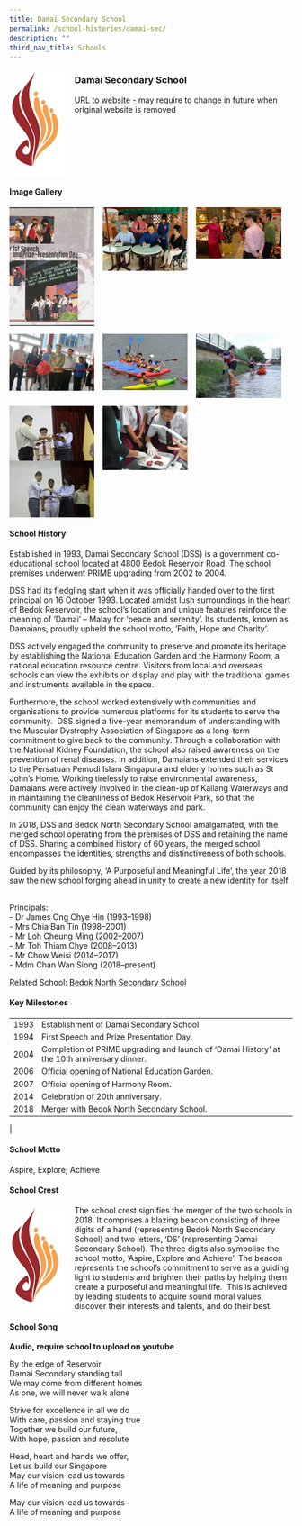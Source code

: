 ```yaml
---
title: Damai Secondary School
permalink: /school-histories/damai-sec/
description: ""
third_nav_title: Schools
---
```

<img src="/images/damaisec1.jpg" style="width:20%;margin-right:15px;" align = "left">

### **Damai Secondary School**
[URL to website](https://damaisec.moe.edu.sg/) - may require to change in future when original website is removed

<br clear="left">

#### **Image Gallery**

<p><a href="https://staging.d1yxymztqoj7qn.amplifyapp.com/images/ahmadibrahimpri2.jpg">  
<img src="/images/damaisec2.jpg" style="width:30%;margin-right:15px;" align = "left">
</a></p>

<p><a href="https://staging.d1yxymztqoj7qn.amplifyapp.com/images/ahmadibrahimpri3.jpg">  
<img src="/images/damaisec3.jpg" style="width:30%;margin-right:15px;" align = "left">
</a></p>

<p><a href="https://staging.d1yxymztqoj7qn.amplifyapp.com/images/ahmadibrahimpri4.jpg">  
<img src="/images/damaisec4.jpg" style="width:30%;margin-right:15px;" align = "left">
</a></p>

<br clear="left">

<p><a href="https://staging.d1yxymztqoj7qn.amplifyapp.com/images/ahmadibrahimpri2.jpg">  
<img src="/images/damaisec5.jpg" style="width:30%;margin-right:15px;" align = "left">
</a></p>

<p><a href="https://staging.d1yxymztqoj7qn.amplifyapp.com/images/ahmadibrahimpri3.jpg">  
<img src="/images/damaisec6.jpg" style="width:30%;margin-right:15px;" align = "left">
</a></p>

<p><a href="https://staging.d1yxymztqoj7qn.amplifyapp.com/images/ahmadibrahimpri4.jpg">  
<img src="/images/damaisec7.jpg" style="width:30%;margin-right:15px;" align = "left">
</a></p>

<br clear="left">

<p><a href="https://staging.d1yxymztqoj7qn.amplifyapp.com/images/ahmadibrahimpri3.jpg">  
<img src="/images/damaisec8.jpg" style="width:30%;margin-right:15px;" align = "left">
</a></p>

<p><a href="https://staging.d1yxymztqoj7qn.amplifyapp.com/images/ahmadibrahimpri4.jpg">  
<img src="/images/damaisec9.jpg" style="width:30%;margin-right:15px;" align = "left">
</a></p>

<br clear="left">

#### **School History**
Established in 1993, Damai Secondary School (DSS) is a government co-educational school located at 4800 Bedok Reservoir Road. The school premises underwent PRIME upgrading from 2002 to 2004.

DSS had its fledgling start when it was officially handed over to the first principal on 16 October 1993. Located amidst lush surroundings in the heart of Bedok Reservoir, the school’s location and unique features reinforce the meaning of ‘Damai’ – Malay for ‘peace and serenity’. Its students, known as Damaians, proudly upheld the school motto, ‘Faith, Hope and Charity’.

DSS actively engaged the community to preserve and promote its heritage by establishing the National Education Garden and the Harmony Room, a national education resource centre. Visitors from local and overseas schools can view the exhibits on display and play with the traditional games and instruments available in the space. 

Furthermore, the school worked extensively with communities and organisations to provide numerous platforms for its students to serve the community.  DSS signed a five-year memorandum of understanding with the Muscular Dystrophy Association of Singapore as a long-term commitment to give back to the community. Through a collaboration with the National Kidney Foundation, the school also raised awareness on the prevention of renal diseases. In addition, Damaians extended their services to the Persatuan Pemudi Islam Singapura and elderly homes such as St John’s Home. Working tirelessly to raise environmental awareness, Damaians were actively involved in the clean-up of Kallang Waterways and in maintaining the cleanliness of Bedok Reservoir Park, so that the community can enjoy the clean waterways and park.

In 2018, DSS and Bedok North Secondary School amalgamated, with the merged school operating from the premises of DSS and retaining the name of DSS. Sharing a combined history of 60 years, the merged school encompasses the identities, strengths and distinctiveness of both schools. 

Guided by its philosophy, ‘A Purposeful and Meaningful Life’, the year 2018 saw the new school forging ahead in unity to create a new identity for itself.    

Principals:<br>
\- Dr James Ong Chye Hin (1993–1998)<br>
\- Mrs Chia Ban Tin (1998–2001)<br>
\- Mr Loh Cheung Ming (2002–2007)<br>
\- Mr Toh Thiam Chye (2008–2013)<br>
\- Mr Chow Weisi (2014–2017)<br>
\- Mdm Chan Wan Siong (2018–present)

Related School: [Bedok North Secondary School](https://staging.d1yxymztqoj7qn.amplifyapp.com/school-histories/bedok-north-sec/)

#### **Key Milestones**

|  |  |
|:---:|---|
| 1993 | Establishment of Damai Secondary School. |
| 1994 | First Speech and Prize Presentation Day. |
| 2004 | Completion of PRIME upgrading and launch of ‘Damai History’ at the 10th anniversary dinner. |
| 2006 | Official opening of National Education Garden. |
| 2007 | Official opening of Harmony Room. |
| 2014 | Celebration of 20th anniversary. |
| 2018 | Merger with Bedok North Secondary School. |
|

#### **School Motto**
Aspire, Explore, Achieve

#### **School Crest**
<img src="/images/damaisec1.jpg" style="width:20%;margin-right:15px;" align = "left">

The school crest signifies the merger of the two schools in 2018. It comprises a blazing beacon consisting of three digits of a hand (representing Bedok North Secondary School) and two letters, ‘DS’ (representing Damai Secondary School). The three digits also symbolise the school motto, ‘Aspire, Explore and Achieve’. The beacon represents the school’s commitment to serve as a guiding light to students and brighten their paths by helping them create a purposeful and meaningful life.  This is achieved by leading students to acquire sound moral values, discover their interests and talents, and do their best.

#### **School Song**
**Audio, require school to upload on youtube**

By the edge of Reservoir<br>
Damai Secondary standing tall<br>
We may come from different homes<br>
As one, we will never walk alone

Strive for excellence in all we do<br>
With care, passion and staying true<br>
Together we build our future,<br>
With hope, passion and resolute

Head, heart and hands we offer,<br>
Let us build our Singapore<br>
May our vision lead us towards<br>
A life of meaning and purpose

May our vision lead us towards<br>
A life of meaning and purpose